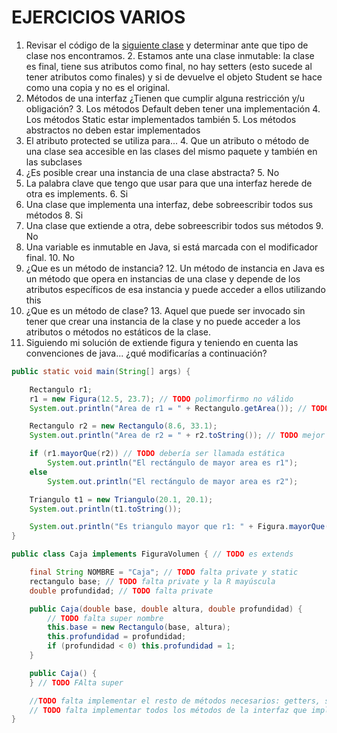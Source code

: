 # EJERCICIOS VARIOS

1. Revisar el código de la [siguiente clase](/practica/varios/Student.java) y determinar ante que tipo de clase nos
   encontramos.
    2. Estamos ante una clase inmutable: la clase es final, tiene sus atributos como final, no hay setters (esto sucede al tener atributos como
       finales) y si de devuelve el objeto Student se hace como una copia y no es el original.
2. Métodos de una interfaz ¿Tienen que cumplir alguna restricción y/u obligación?
    3. Los métodos Default deben tener una implementación
    4. Los métodos Static estar implementados también
    5. Los métodos abstractos no deben estar implementados
3. El atributo protected se utiliza para...
    4. Que un atributo o método de una clase sea accesible en las clases
       del mismo paquete y también en las subclases
4. ¿Es posible crear una instancia de una clase abstracta?
    5. No
5. La palabra clave que tengo que usar para que una interfaz herede de otra es implements.
    6. Si
7. Una clase que implementa una interfaz, debe sobreescribir todos sus métodos
    8. Si
8. Una clase que extiende a otra, debe sobreescribir todos sus métodos
    9. No
9. Una variable es inmutable en Java, si está marcada con el modificador final.
    10. No
11. ¿Que es un método de instancia?
    12. Un método de instancia en Java es un método que opera en instancias de una clase y
        depende de los atributos específicos de esa instancia y puede acceder a ellos
        utilizando this
12. ¿Que es un método de clase?
    13. Aquel que puede ser invocado sin tener que crear una instancia de la clase y no puede acceder a
        los atributos o métodos no estáticos de la clase.
13. Siguiendo mi solución de extiende figura y teniendo en cuenta las convenciones de java... ¿qué modificarías a
    continuación?

```java
public static void main(String[] args) {

    Rectangulo r1;
    r1 = new Figura(12.5, 23.7); // TODO polimorfirmo no válido
    System.out.println("Area de r1 = " + Rectangulo.getArea()); // TODO no estático

    Rectangulo r2 = new Rectangulo(8.6, 33.1);
    System.out.println("Area de r2 = " + r2.toString()); // TODO mejor no usar toString para imprimir el área

    if (r1.mayorQue(r2)) // TODO debería ser llamada estática
        System.out.println("El rectángulo de mayor area es r1");
    else
        System.out.println("El rectángulo de mayor area es r2");

    Triangulo t1 = new Triangulo(20.1, 20.1);
    System.out.println(t1.toString());

    System.out.println("Es triangulo mayor que r1: " + Figura.mayorQue(r1, t1));
}
```

```java
public class Caja implements FiguraVolumen { // TODO es extends

    final String NOMBRE = "Caja"; // TODO falta private y static
    rectangulo base; // TODO falta private y la R mayúscula
    double profundidad; // TODO falta private

    public Caja(double base, double altura, double profundidad) {
        // TODO falta super nombre
        this.base = new Rectangulo(base, altura);
        this.profundidad = profundidad;
        if (profundidad < 0) this.profundidad = 1;
    }

    public Caja() {
    } // TODO FAlta super

    //TODO falta implementar el resto de métodos necesarios: getters, setters, toString, hashCode y clone.
    // TODO falta implementar todos los métodos de la interfaz que implementa
}
```
